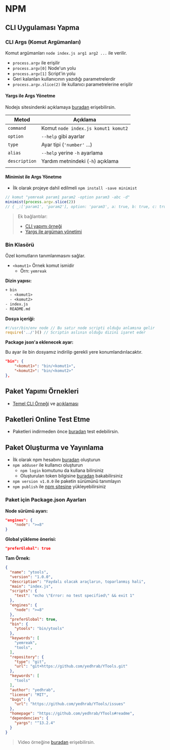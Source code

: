 # NPM <!-- omit in toc -->

## CLI Uygulaması Yapma

### CLI Args (Komut Argümanları)

Komut argümanları `node index.js arg1 arg2 ...` ile verilir.

- `process.argv` ile erişilir
- `process.argv[0]` Node'un yolu
- `process.argv[1]` Script'in yolu
- Geri kalanları kullanıcının yazıdığı parametrelerdir
- `process.argv.slice(2)` ile kullanıcı parametrelerine erişilir

#### Yargs ile Args Yönetme

Nodejs sitesindenki açıklamaya [buradan][Command Arguments Handler - Yargs] erişebilirsin.

| Metod         | Açıklama                            |
| ------------- | ----------------------------------- |
| `command`     | Komut `node index.js komut1 komut2` |
| `option`      | `--help` gibi ayarlar               |
| `type`        | Ayar tipi (`'number'` ...)          |
| `alias`       | `--help` yerine `-h` ayarlama       |
| `description` | Yardım metnindeki (`-h`) açıklama   |
|               |

#### Minimist ile Args Yönetme

- İlk olarak projeye dahil edilmeli `npm install -save minimist`

```js
// komut "yemreak param1 param2 -option param3 -abc -d"
minimist(process.argv.slice(2))
// { _:['param1', 'param2'], option: 'param3', a: true, b: true, c: true, d: true}
```

> Ek bağlantılar:
>
> - [CLI yapımı örneği][Creating CLI App Example]
> - [Yargs ile argüman yönetimi][Command Arguments Handler - Yargs]

### Bin Klasörü

Özel komutların tanımlanmasını sağlar.

- `<komut1>` Örnek komut ismidir
  - Örn: `yemreak`

**Dizin yapısı:**

```txt
+ bin
  - <komut1>
  - <komut2>
- index.js
- README.md
```

**Dosya içeriği:**

```js
#!/usr/bin/env node // Bu satır node scripti olduğu anlamına gelir
require('../')() // Scriptin aslının olduğu dizini işaret eder
```

**Package json'a eklenecek ayar:**

Bu ayar ile bin dosyamız indirilip gerekli yere konumlandırılacaktır.

```json
"bin": {
    "<komut1>": "bin/<komut1>",
    "<komut2>": "bin/<komut2>"
},
```

## Paket Yapımı Örnekleri

- [Temel CLI Örneği](https://github.com/timberio/outside-cli) ve [açıklaması](https://timber.io/blog/creating-a-real-world-cli-app-with-node/)

## Paketleri Online Test Etme

- Paketleri indirmeden önce [buradan][Npm runkit] test edebilirsin.

## Paket Oluşturma ve Yayınlama

- İlk olarak npm hesabını [buradan][Npm Signup] oluşturun
- `npm adduser` ile kullanıcı oluşturun
  - `npm login` komutunu da kullana bilirsiniz
  - Oluşturulan token bilgisine [buradan][Npm Token] bakabilirsiniz
- `npm version v1.0.0` ile paketin sürümünü tanımlayın
- `npm publish` ile [npm sitesine][Npm] yükleyebilirsiniz

### Paket için Package.json Ayarları

**Node sürümü ayarı:**

```json
"engines": {
    "node": ">=8"
}
```

**Global yükleme önerisi:**

```json
"preferGlobal": true
```

**Tam Örnek:**

```json
{
  "name": "ytools",
  "version": "1.0.0",
  "description": "Faydalı olacak araçların, toparlanmış hali",
  "main": "index.js",
  "scripts": {
    "test": "echo \"Error: no test specified\" && exit 1"
  },
  "engines": {
    "node": ">=8"
  },
  "preferGlobal": true,
  "bin": {
    "ytools": "bin/ytools"
  },
  "keywords": [
    "yemreak",
    "tools",
  ],
  "repository": {
    "type": "git",
    "url": "git+https://github.com/yedhrab/YTools.git"
  },
  "keywords": [
    "tools"
  ],
  "author": "yedhrab",
  "license": "MIT",
  "bugs": {
    "url": "https://github.com/yedhrab/YTools/issues"
  },
  "homepage": "https://github.com/yedhrab/YTools#readme",
  "dependencies": {
    "yargs": "^13.2.4"
  }
}
```

> Video örneğine [buradan](https://www.google.com/search?q=make+npm+module&oq=make+npm+module&aqs=chrome.0.0l6.2476j0j7&sourceid=chrome&ie=UTF-8#kpvalbx=1) erişebilirsin.

[Npm]: https://www.npmjs.com/
[Npm Signup]: https://www.npmjs.com/signup
[Npm Token]: https://www.npmjs.com/settings/yedhrab/tokens
[Npm runkit]: https://npm.runkit.com

[Creating CLI App Example]: https://timber.io/blog/creating-a-real-world-cli-app-with-node/
[Command Arguments Handler - Yargs]: https://nodejs.org/en/knowledge/command-line/how-to-parse-command-line-arguments/
